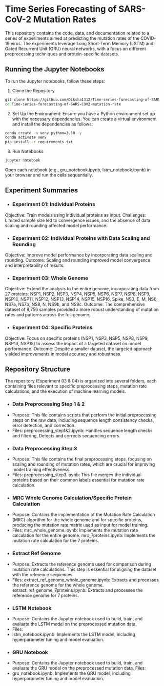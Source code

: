 # Time Series Forecasting of SARS-CoV-2 Mutation Rates
This repository contains the code, data, and documentation related to a series of experiments aimed at predicting the mutation rates of the COVID-19 virus. The experiments leverage Long Short-Term Memory (LSTM) and Gated Recurrent Unit (GRU) neural networks, with a focus on different preprocessing techniques and protein-specific datasets.

## Running the Jupyter Notebooks
To run the Jupyter notebooks, follow these steps:
1. Clone the Repository
```bash
git clone https://github.com/Diksha1312/Time-series-forecasting-of-SARS-COV2-mutation-rates.git
cd Time-series-forecasting-of-SARS-COV2-mutation-rate
```
2. Set Up the Environment: Ensure you have a Python environment set up with the necessary dependencies. You can create a virtual environment and install the dependencies as follows:
```bash
conda create -n venv python=3.10 -y
conda activate venv
pip install -r requirements.txt
```
3. Run Notebooks
```bash
jupyter notebook
```
Open each notebook (e.g., gru_notebook.ipynb, lstm_notebook.ipynb) in your browser and run the cells sequentially.

## Experiment Summaries
* ### Experiment 01: Individual Proteins
Objective: Train models using individual proteins as input.
Challenges: Limited sample size led to convergence issues, and the absence of data scaling and rounding affected model performance.

* ### Experiment 02: Individual Proteins with Data Scaling and Rounding
Objective: Improve model performance by incorporating data scaling and rounding.
Outcome: Scaling and rounding improved model convergence and interpretability of results.

* ### Experiment 03: Whole Genome
Objective: Extend the analysis to the entire genome, incorporating data from 27 proteins: NSP1, NSP2, NSP3, NSP4, NSP5, NSP6, NSP7, NSP8, NSP9, NSP10, NSP11, NSP12, NSP13, NSP14, NSP15, NSP16, Spike, NS3, E, M, NS6, NS7a, NS7b, NS8, N, NS9b, and NS9c.
Outcome: The comprehensive dataset of 8,756 samples provided a more robust understanding of mutation rates and patterns across the full genome.

* ### Experiment 04: Specific Proteins
Objective: Focus on specific proteins (NSP1, NSP3, NSP5, NSP8, NSP9, NSP13, NSP15) to assess the impact of a targeted dataset on model performance.
Outcome: Despite a smaller dataset, the targeted approach yielded improvements in model accuracy and robustness.

## Repository Structure

The repository (Experiment 03 & 04) is organized into several folders, each containing files relevant to specific preprocessing steps, mutation rate calculations, and the execution of machine learning models.

* ### Data Preprocessing Step 1 & 2
- Purpose: This file contains scripts that perform the initial preprocessing steps on the raw data, including sequence length consistency checks, error detection, and correction.
- Files:
preprocessing_step1&2.ipynb: Handles sequence length checks and filtering, Detects and corrects sequencing errors.
* ### Data Preprocessing Step 3
- Purpose: This file contains the final preprocessing steps, focusing on scaling and rounding of mutation rates, which are crucial for improving model training effectiveness.
- Files:
preprocessing_step3.ipynb: This file merges the individual proteins based on their common labels essential for mutation rate calculation.
* ### MRC Whole Genome Calculation/Specific Protein Calculation
- Purpose: Contains the implementation of the Mutation Rate Calculation (MRC) algorithm for the whole genome and for specific proteins, producing the mutation rate matrix used as input for model training.
- Files:
mrc_whole_genome.ipynb: Implements the mutation rate calculation for the entire genome.
mrc_7proteins.ipynb: Implements the mutation rate calculation for the 7 proteins.
* ### Extract Ref Genome
- Purpose: Extracts the reference genome used for comparison during mutation rate calculations. This step is essential for aligning the dataset with the reference sequences.
- Files:
extract_ref_genome_whole_genome.ipynb: Extracts and processes the reference genome for the whole genome.
extract_ref_genome_7proteins.ipynb: Extracts and processes the reference genome for 7 proteins.
* ### LSTM Notebook
- Purpose: Contains the Jupyter notebook used to build, train, and evaluate the LSTM model on the preprocessed mutation data.
- Files:
- lstm_notebook.ipynb: Implements the LSTM model, including hyperparameter tuning and model evaluation.
* ### GRU Notebook
- Purpose: Contains the Jupyter notebook used to build, train, and evaluate the GRU model on the preprocessed mutation data.
Files:
- gru_notebook.ipynb: Implements the GRU model, including hyperparameter tuning and model evaluation.


